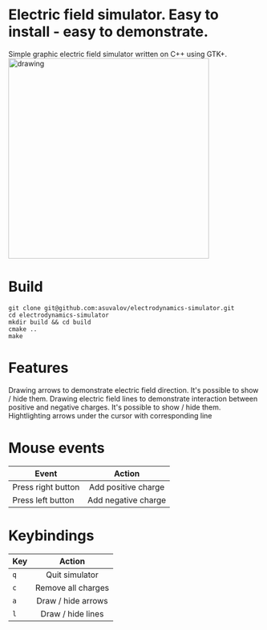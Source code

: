 # Electric field simulator. Easy to install - easy to demonstrate.
Simple graphic electric field simulator written on C++ using GTK+.
<br />
<img src="https://github.com/asuvalov/electrodynamics-simulator/blob/master/.screenshots/highlight_arrow.png" alt="drawing" width="400"/>

# Build
```
git clone git@github.com:asuvalov/electrodynamics-simulator.git
cd electrodynamics-simulator
mkdir build && cd build
cmake ..
make
```
# Features
Drawing arrows to demonstrate electric field direction. It's possible to show /
hide them.
Drawing electric field lines to demonstrate interaction between positive and
negative charges. It's possible to show / hide them.
Hightlighting arrows under the cursor with corresponding line

# Mouse events
| Event        | Action           |
| ------------- |:-------------:|
| Press right button | Add positive charge|
| Press left button | Add negative charge|

# Keybindings
| Key        | Action           |
| ------------- |:-------------:|
| `q`      | Quit simulator |
| `c`      | Remove all charges |
| `a`      | Draw / hide arrows |
| `l`      | Draw / hide lines |
